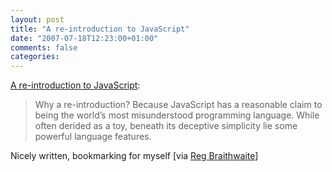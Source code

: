 ```yaml
---
layout: post
title: "A re-introduction to JavaScript"
date: "2007-07-18T12:23:00+01:00"
comments: false
categories: 
---
```


<p><a href="http://developer.mozilla.org/en/docs/A_re-introduction_to_JavaScript">A re-introduction to JavaScript</a>:</p>

<blockquote>
<p>Why a re-introduction? Because JavaScript has a reasonable claim to being the world&#8217;s most misunderstood programming language. While often derided as a toy, beneath its deceptive simplicity lie some powerful language features.</p>
</blockquote>

<p>Nicely written, bookmarking for myself [via <a href="http://del.icio.us/raganwald/weblog#2007-07-16">Reg Braithwaite</a>]</p>


